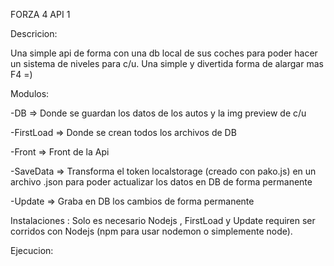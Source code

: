 FORZA 4 API 1

Descricion:

Una simple api de forma con una db local de sus coches para poder hacer un sistema de niveles para c/u.
Una simple y divertida forma de alargar mas F4 =)

Modulos:

-DB => Donde se guardan los datos de los autos y la img preview de c/u

-FirstLoad => Donde se crean todos los archivos de DB

-Front => Front de la Api

-SaveData => Transforma el token localstorage (creado con pako.js) en un archivo .json para poder actualizar los datos en DB de forma permanente

-Update => Graba en DB los cambios de forma permanente

Instalaciones : Solo es necesario Nodejs , FirstLoad y Update requiren ser corridos con Nodejs (npm para usar nodemon o simplemente node).

Ejecucion: 
